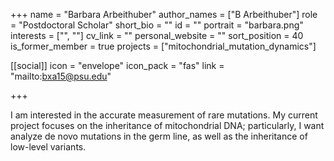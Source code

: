 +++
name = "Barbara Arbeithuber"
author_names = ["B Arbeithuber"]
role = "Postdoctoral Scholar"
short_bio = ""
id = ""
portrait = "barbara.png"
interests = ["", ""]
cv_link = ""
personal_website = ""
sort_position = 40
is_former_member = true
projects = ["mitochondrial_mutation_dynamics"]

[[social]]
    icon = "envelope"
    icon_pack = "fas"
    link = "mailto:bxa15@psu.edu"

+++


I am interested in the accurate measurement of rare mutations.  My
current project focuses on the inheritance of mitochondrial DNA;
particularly, I want analyze de novo mutations in the germ line,
as well as the inheritance of low-level variants.
